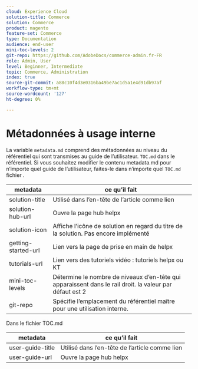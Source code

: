 ```yaml
---
cloud: Experience Cloud
solution-title: Commerce
solution: Commerce
product: magento
feature-set: Commerce
type: Documentation
audience: end-user
mini-toc-levels: 2
git-repo: https://github.com/AdobeDocs/commerce-admin.fr-FR
role: Admin, User
level: Beginner, Intermediate
topic: Commerce, Administration
index: true
source-git-commit: a88c10f4d3e0316ba49be7ac1d5a1e4d91db97af
workflow-type: tm+mt
source-wordcount: '127'
ht-degree: 0%

---
```



# Métadonnées à usage interne

La variable `metadata.md` comprend des métadonnées au niveau du référentiel qui sont transmises au guide de l’utilisateur. `TOC.md` dans le référentiel. Si vous souhaitez modifier le contenu metadata.md pour n’importe quel guide de l’utilisateur, faites-le dans n’importe quel `TOC.md` fichier .

| metadata | ce qu’il fait |
|--- |--- |
| solution-title | Utilisé dans l’en-tête de l’article comme lien |
| solution-hub-url | Ouvre la page hub helpx |
| solution-icon | Affiche l’icône de solution en regard du titre de la solution. Pas encore implémenté |
| getting-started-url | Lien vers la page de prise en main de helpx |
| tutorials-url | Lien vers des tutoriels vidéo : tutoriels helpx ou KT |
| mini-toc-levels | Détermine le nombre de niveaux d’en-tête qui apparaissent dans le rail droit. la valeur par défaut est 2 |
| git-repo | Spécifie l’emplacement du référentiel maître pour une utilisation interne. |

Dans le fichier TOC.md

| metadata | ce qu’il fait |
|--- |--- |
| user-guide-title | Utilisé dans l’en-tête de l’article comme lien |
| user-guide-url | Ouvre la page hub helpx |
